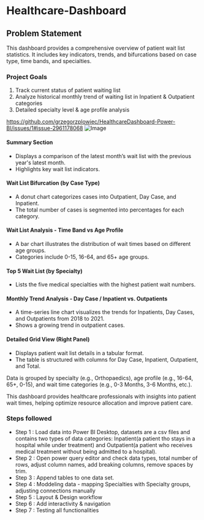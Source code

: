 # Healthcare-Dashboard


## Problem Statement

This dashboard provides a comprehensive overview of patient wait list statistics. It includes key indicators, trends, and bifurcations based on case type, time bands, and specialties. 

### Project Goals
1. Track current status of patient waiting list
2. Analyze historical monthly trend of waiting list in Inpatient & Outpatient categories
3. Detailed specialty level & age profile analysis


https://github.com/grzegorzplowiec/HealthcareDashboard-Power-BI/issues/1#issue-2961178068
![Image](https://github.com/user-attachments/assets/41624190-c0fe-4de0-a144-1a1ec9b57c41)

#### Summary Section
- Displays a comparison of the latest month’s wait list with the previous year's latest month.
- Highlights key wait list indicators.

#### Wait List Bifurcation (by Case Type)
- A donut chart categorizes cases into Outpatient, Day Case, and Inpatient.
- The total number of cases is segmented into percentages for each category.

#### Wait List Analysis - Time Band vs Age Profile
- A bar chart illustrates the distribution of wait times based on different age groups.
- Categories include 0-15, 16-64, and 65+ age groups.

#### Top 5 Wait List (by Specialty)
- Lists the five medical specialties with the highest patient wait numbers.

#### Monthly Trend Analysis - Day Case / Inpatient vs. Outpatients
- A time-series line chart visualizes the trends for Inpatients, Day Cases, and Outpatients from 2018 to 2021.
- Shows a growing trend in outpatient cases.

#### Detailed Grid View (Right Panel)
- Displays patient wait list details in a tabular format.
- The table is structured with columns for Day Case, Inpatient, Outpatient, and Total.

Data is grouped by specialty (e.g., Orthopaedics), age profile (e.g., 16-64, 65+, 0-15), and wait time categories (e.g., 0-3 Months, 3-6 Months, etc.).

This dashboard provides healthcare professionals with insights into patient wait times, helping optimize resource allocation and improve patient care.

### Steps followed 

- Step 1 : Load data into Power BI Desktop, datasets are a csv files and contains two types of data categories: Inpatient(a patient tho stays in a hospital while under treatment) and Outpatient(a patient who receives medical treatment without being admitted to a hospital).
- Step 2 : Open power query editor and check data types, total number of rows, adjust column names, add breaking columns, remove spaces by trim.
- Step 3 : Append tables to one data set.
- Step 4 : Moddeling data - mapping Specialties with Specialty groups, adjusting connections manually
- Step 5 : Layout & Design workflow
- Step 6 : Add interactivity & navigation
- Step 7 : Testing all functionalities
